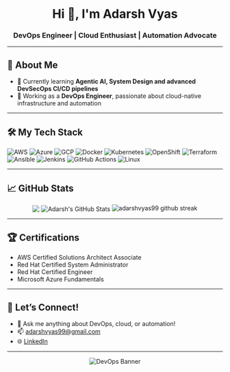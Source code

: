 <!-- GitHub Profile README for DevOps Engineer -->

<h1 align="center">Hi 👋, I'm Adarsh Vyas</h1>
<h3 align="center">DevOps Engineer | Cloud Enthusiast | Automation Advocate</h3>

---

## 🚀 About Me

- 🌱 Currently learning **Agentic AI, System Design and advanced DevSecOps CI/CD pipelines**
- 💼 Working as a **DevOps Engineer**, passionate about cloud-native infrastructure and automation

---

## 🛠️ My Tech Stack

![AWS](https://img.shields.io/badge/AWS-232F3E?style=for-the-badge&logo=amazonaws&logoColor=white)
![Azure](https://img.shields.io/badge/Azure-0078D4?style=for-the-badge&logo=microsoftazure&logoColor=white)
![GCP](https://img.shields.io/badge/GCP-4285F4?style=for-the-badge&logo=microsoftazure&logoColor=white)
![Docker](https://img.shields.io/badge/Docker-2496ED?style=for-the-badge&logo=docker&logoColor=white)
![Kubernetes](https://img.shields.io/badge/Kubernetes-326CE5?style=for-the-badge&logo=kubernetes&logoColor=white)
![OpenShift](https://img.shields.io/badge/openshift-ee0000?style=for-the-badge&logo=kubernetes&logoColor=white)
![Terraform](https://img.shields.io/badge/Terraform-7B42BC?style=for-the-badge&logo=terraform&logoColor=white)
![Ansible](https://img.shields.io/badge/Ansible-000000?style=for-the-badge&logo=Ansible&logoColor=white)
![Jenkins](https://img.shields.io/badge/Jenkins-D24939?style=for-the-badge&logo=jenkins&logoColor=white)
![GitHub Actions](https://img.shields.io/badge/GitHub%20Actions-2088FF?style=for-the-badge&logo=github-actions&logoColor=white)
![Linux](https://img.shields.io/badge/Linux-FCC624?style=for-the-badge&logo=linux&logoColor=black)

---

## 📈 GitHub Stats

<p align="center">
<img align="center"src="https://github-readme-stats.vercel.app/api/top-langs/?username=adarshvyas99&hide=java,html,tex&title_color=ffffff&text_color=c9cacc&icon_color=2bbc8a&bg_color=1d1f21&langs_count=3" />
<img align="center" src="https://github-readme-stats.vercel.app/api?username=adarshvyas99&show_icons=true&line_height=27&count_private=true&title_color=ffffff&text_color=c9cacc&icon_color=2bbc8a&bg_color=1d1f21" alt="Adarsh's GitHub Stats" />
<img src="https://github-readme-streak-stats.herokuapp.com/?user=adarshvyas99&&show_icons=true&line_height=27&count_private=true&title_color=ffffff&text_color=c9cacc&icon_color=2bbc8a&bg_color=1d1f21&theme=radical" alt="adarshvyas99 github streak" />
</p>

---
## 🏆 Certifications

- AWS Certified Solutions Architect Associate
- Red Hat Certified System Administrator
- Red Hat Certified Engineer
- Microsoft Azure Fundamentals
---

## 🤝 Let’s Connect!

- 💬 Ask me anything about DevOps, cloud, or automation!
- 📫 [adarshvyas99@gmail.com](mailto:adarshvyas99@gmail.com)
- 🌐 [LinkedIn](https://linkedin.com/in/adarshvyas99)

---

<p align="center">
  <img src="https://github.com/adarshvyas99/adarshvyas99/raw/main/devops-banner.gif" alt="DevOps Banner" />
</p>
